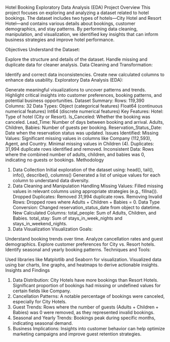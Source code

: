Hotel Booking Exploratory Data Analysis (EDA) Project
Overview
This project focuses on exploring and analyzing a dataset related to hotel bookings. The dataset includes two types of hotels—City Hotel and Resort Hotel—and contains various details about bookings, customer demographics, and stay patterns. By performing data cleaning, manipulation, and visualization, we identified key insights that can inform business strategies and improve hotel performance.

Objectives
Understand the Dataset:

Explore the structure and details of the dataset.
Handle missing and duplicate data for cleaner analysis.
Data Cleaning and Transformation:

Identify and correct data inconsistencies.
Create new calculated columns to enhance data usability.
Exploratory Data Analysis (EDA):

Generate meaningful visualizations to uncover patterns and trends.
Highlight critical insights into customer preferences, booking patterns, and potential business opportunities.
Dataset
Summary:
Rows: 119,390
Columns: 32
Data Types:
Object (categorical features)
Float64 (continuous numerical features)
Int64 (discrete numerical features)
Key Features:
Hotel: Type of hotel (City or Resort).
Is_Canceled: Whether the booking was canceled.
Lead_Time: Number of days between booking and arrival.
Adults, Children, Babies: Number of guests per booking.
Reservation_Status_Date: Date when the reservation status was updated.
Issues Identified:
Missing Values:
Significant missing values in columns like Company (112,593), Agent, and Country.
Minimal missing values in Children (4).
Duplicates:
31,994 duplicate rows identified and removed.
Inconsistent Data:
Rows where the combined number of adults, children, and babies was 0, indicating no guests or bookings.
Methodology
1. Data Collection
Initial exploration of the dataset using:
head(), tail(), info(), describe(), columns()
Generated a list of unique values for each column to understand data diversity.
2. Data Cleaning and Manipulation
Handling Missing Values:
Filled missing values in relevant columns using appropriate strategies (e.g., fillna()).
Dropped Duplicates:
Removed 31,994 duplicate rows.
Removing Invalid Rows:
Dropped rows where Adults + Children + Babies = 0.
Data Type Conversion:
Changed reservation_status_date from object to datetime.
New Calculated Columns:
total_people: Sum of Adults, Children, and Babies.
total_stay: Sum of stays_in_week_nights and stays_in_weekend_nights.
3. Data Visualization
Visualization Goals:

Understand booking trends over time.
Analyze cancellation rates and guest demographics.
Explore customer preferences for City vs. Resort hotels.
Identify seasonal and yearly booking patterns.
Techniques and Tools:

Used libraries like Matplotlib and Seaborn for visualization.
Visualized data using bar charts, line graphs, and heatmaps to derive actionable insights.
Insights and Findings
1. Data Distribution:
City Hotels have more bookings than Resort Hotels.
Significant proportion of bookings had missing or undefined values for certain fields like Company.
2. Cancellation Patterns:
A notable percentage of bookings were canceled, especially for City Hotels.
3. Guest Trends:
Rows where the number of guests (Adults + Children + Babies) was 0 were removed, as they represented invalid bookings.
4. Seasonal and Yearly Trends:
Bookings peak during specific months, indicating seasonal demand.
5. Business Implications:
Insights into customer behavior can help optimize marketing campaigns and improve guest retention strategies.
